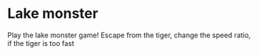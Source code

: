 # Lake monster
Play the lake monster game! Escape from the tiger, change the speed ratio, if the tiger is too fast
